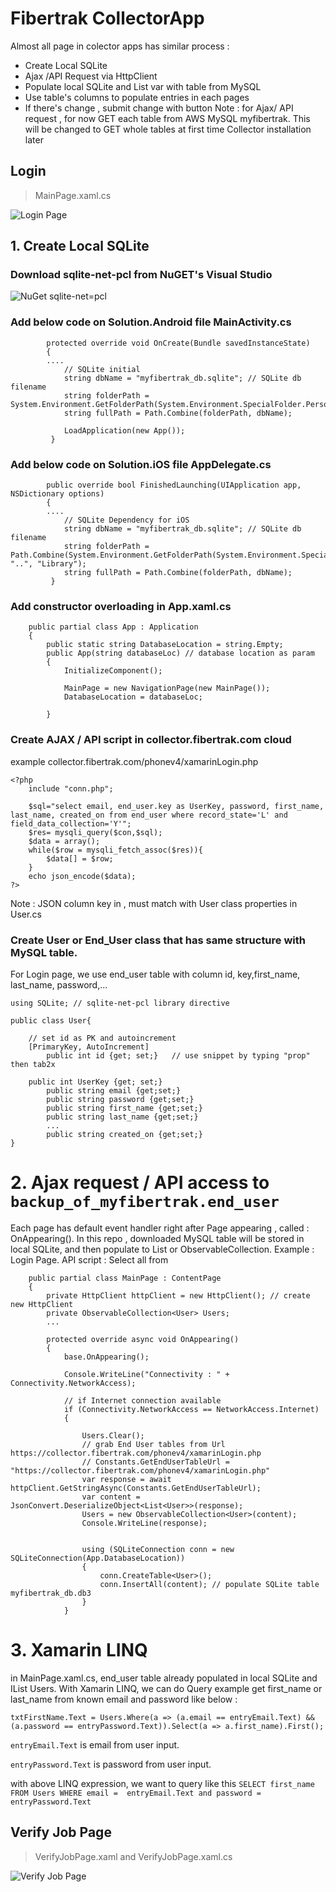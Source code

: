 # Fibertrak CollectorApp



Almost all page in colector apps has similar process :
* Create Local SQLite
* Ajax /API Request via HttpClient
* Populate local SQLite and List var with table from MySQL
* Use table's columns to populate entries in each pages
* If there's change , submit change with button 
Note : for Ajax/ API request , for now GET each table from AWS MySQL myfibertrak. 
This will be changed to GET whole tables at first time Collector installation later

## Login 
>MainPage.xaml.cs

![Login Page](assets/Login.png)

## 1. Create Local SQLite
### Download sqlite-net-pcl from NuGET's Visual Studio
![NuGet sqlite-net=pcl](assets/sqlite-net.png)
### Add below code on Solution.Android file MainActivity.cs
```
        protected override void OnCreate(Bundle savedInstanceState)
        {
        ....
            // SQLite initial
            string dbName = "myfibertrak_db.sqlite"; // SQLite db filename
            string folderPath = System.Environment.GetFolderPath(System.Environment.SpecialFolder.Personal);
            string fullPath = Path.Combine(folderPath, dbName);

            LoadApplication(new App());
         }
```

### Add below code on Solution.iOS file AppDelegate.cs
```
        public override bool FinishedLaunching(UIApplication app, NSDictionary options)
        {
        ....
            // SQLite Dependency for iOS
            string dbName = "myfibertrak_db.sqlite"; // SQLite db filename
            string folderPath = Path.Combine(System.Environment.GetFolderPath(System.Environment.SpecialFolder.Personal), "..", "Library");
            string fullPath = Path.Combine(folderPath, dbName);
         }
```

### Add constructor overloading in App.xaml.cs
```
    public partial class App : Application
    {
        public static string DatabaseLocation = string.Empty;
        public App(string databaseLoc) // database location as param
        {
            InitializeComponent();

            MainPage = new NavigationPage(new MainPage());
            DatabaseLocation = databaseLoc;

        }
```   

### Create AJAX / API script in collector.fibertrak.com cloud
example collector.fibertrak.com/phonev4/xamarinLogin.php 
```
<?php
	include "conn.php";
	
	$sql="select email, end_user.key as UserKey, password, first_name, last_name, created_on from end_user where record_state='L' and field_data_collection='Y'";
	$res= mysqli_query($con,$sql);	
	$data = array();
	while($row = mysqli_fetch_assoc($res)){
		$data[] = $row;
	}
	echo json_encode($data);
?>
```
Note : JSON column key in , must match with User class properties in User.cs

### Create User or End_User class that has same structure with MySQL table.
For Login page, we use end_user table with column id, key,first_name, last_name, password,...

``` 
using SQLite; // sqlite-net-pcl library directive 

public class User{

	// set id as PK and autoincrement
	[PrimaryKey, AutoIncrement] 
        public int id {get; set;}   // use snippet by typing "prop" then tab2x
        
	public int UserKey {get; set;} 
        public string email {get;set;}
        public string password {get;set;} 
        public string first_name {get;set;}    
        public string last_name {get;set;}    
        ...
        public string created_on {get;set;}        
}
```

# 2. Ajax request / API access to `backup_of_myfibertrak.end_user` 
Each page has default event handler right after Page appearing , called : OnAppearing().
In this repo , downloaded MySQL table will be stored in local SQLite, and then populate to List<T> or ObservableCollection<Object>.
Example : Login Page.
API script : Select all from 

```
    public partial class MainPage : ContentPage
    {
        private HttpClient httpClient = new HttpClient(); // create new HttpClient
        private ObservableCollection<User> Users;
        ...
        
        protected override async void OnAppearing()
        {
            base.OnAppearing();

            Console.WriteLine("Connectivity : " + Connectivity.NetworkAccess);

            // if Internet connection available 
            if (Connectivity.NetworkAccess == NetworkAccess.Internet)
            {

                Users.Clear();
                // grab End User tables from Url https://collector.fibertrak.com/phonev4/xamarinLogin.php
                // Constants.GetEndUserTableUrl = "https://collector.fibertrak.com/phonev4/xamarinLogin.php"
                var response = await httpClient.GetStringAsync(Constants.GetEndUserTableUrl); 
                var content = JsonConvert.DeserializeObject<List<User>>(response);
                Users = new ObservableCollection<User>(content);
                Console.WriteLine(response);


                using (SQLiteConnection conn = new SQLiteConnection(App.DatabaseLocation))
                {
                    conn.CreateTable<User>();
                    conn.InsertAll(content); // populate SQLite table myfibertrak_db.db3
                }
            }
```
        
# 3. Xamarin LINQ
in MainPage.xaml.cs, end_user table already populated in local SQLite and IList Users.
With Xamarin LINQ, we can do Query example get first_name or last_name from known email and password like below :
	
`txtFirstName.Text = Users.Where(a => (a.email == entryEmail.Text) && (a.password == entryPassword.Text)).Select(a => a.first_name).First();`
	
`entryEmail.Text` is email from user input.
	
`entryPassword.Text` is password from user input.
	
with above LINQ expression, we want to query like this 
`SELECT first_name FROM Users WHERE email =  entryEmail.Text and password = entryPassword.Text`



## Verify Job Page 
> VerifyJobPage.xaml and VerifyJobPage.xaml.cs
	
![Verify Job Page](assets/verifyjob_empty.png)

